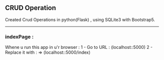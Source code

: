 ## CRUD Operation

Created Crud Operations in python(Flask) , using SQLite3  with Bootstrap5.

*************************************************************************

### indexPage :

Whene u run this app in u'r browser :
1 - Go to URL : (localhost::5000)
2 - Replace it with : => (localhost::5000/index)
